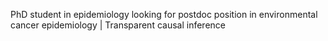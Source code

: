 PhD student in epidemiology looking for postdoc position in environmental cancer epidemiology | Transparent causal inference
